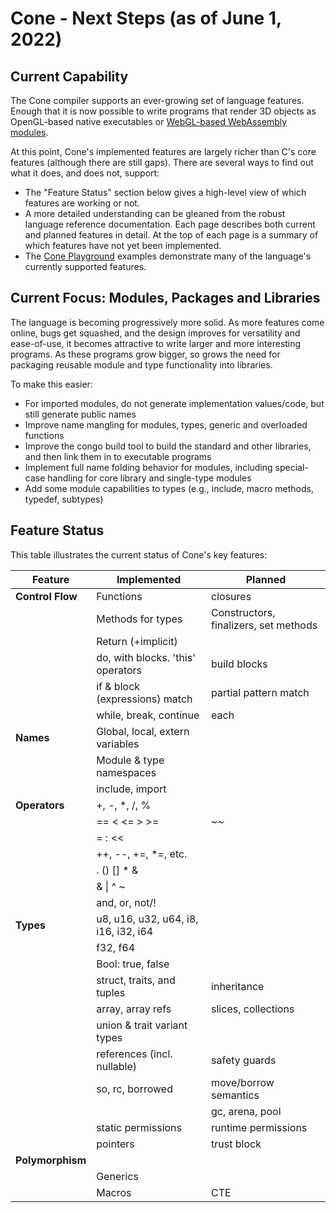 # Cone - Next Steps (as of June 1, 2022)

## Current Capability

The Cone compiler supports an ever-growing set of language features.
Enough that it is now possible to write programs that render 3D objects
as OpenGL-based native executables
or [WebGL-based WebAssembly modules](http://cone.jondgoodwin.com/example/index.html).

At this point, Cone's implemented features are largely richer than C's core features (although there are still gaps).
There are several ways to find out what it does, and does not, support:

- The "Feature Status" section below gives a high-level view of which features are working or not.
- A more detailed understanding can be gleaned from the robust language reference documentation.
  Each page describes both current and planned features in detail.
  At the top of each page is a summary of which features have not yet been implemented.
- The [Cone Playground](http://cone.jondgoodwin.com/play/index.html)
  examples demonstrate many of the language's currently supported features.

## Current Focus: Modules, Packages and Libraries

The language is becoming progressively more solid. As more features come online, bugs get squashed, and 
the design improves for versatility and ease-of-use, it becomes attractive to write larger 
and more interesting programs. As these programs grow bigger, so grows the need for packaging reusable
module and type functionality into libraries.

To make this easier:

- For imported modules, do not generate implementation values/code, but still generate public names
- Improve name mangling for modules, types, generic and overloaded functions
- Improve the congo build tool to build the standard and other libraries, and then link them in to executable programs
- Implement full name folding behavior for modules, including special-case handling for core library and single-type modules
- Add some module capabilities to types (e.g., include, macro methods, typedef, subtypes)

## Feature Status

This table illustrates the current status of Cone's key features:

| Feature | Implemented | Planned |
| --- | --- | --- |
| **Control Flow** | Functions | closures |
| | Methods for types | Constructors, finalizers, set methods |
| | Return (+implicit) | |
| | do, with blocks. 'this' operators | build blocks |
| | if & block (expressions) match | partial pattern match |
| | while, break, continue | each |
| **Names** | Global, local, extern variables | |
| | Module & type namespaces | |
| | include, import | |
| **Operators** | +, -, *, /, % | |
| | == < <= > >= | ~~ |
| | = : << | |
| | ++, --, +=, *=, etc. | |
| | . () [] * & | |
| | & \| ^ ~ | |
| | and, or, not/! | |
| **Types** | u8, u16, u32, u64, i8, i16, i32, i64 | |
| | f32, f64 | |
| | Bool: true, false | |
| | struct, traits, and tuples | inheritance |
| | array, array refs | slices, collections |
| | union & trait variant types | |
| | references (incl. nullable) | safety guards |
| | so, rc, borrowed | move/borrow semantics |
| | | gc, arena, pool |
| | static permissions | runtime permissions |
| | pointers | trust block |
| **Polymorphism** | | |
| | Generics |  |
| | Macros | CTE |
